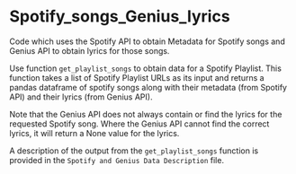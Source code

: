 # Spotify_songs_Genius_lyrics
Code which uses the Spotify API to obtain Metadata for Spotify songs and Genius API to obtain lyrics for those songs.

Use function `get_playlist_songs` to obtain data for a Spotify Playlist. This function takes a list of Spotify Playlist URLs as its input and returns a pandas dataframe of spotify songs along with their metadata (from Spotify API) and their lyrics (from Genius API).

Note that the Genius API does not always contain or find the lyrics for the requested Spotify song. Where the Genius API cannot find the correct lyrics, it will return a None value for the lyrics.

A description of the output from the `get_playlist_songs` function is provided in the `Spotify and Genius Data Description` file.
